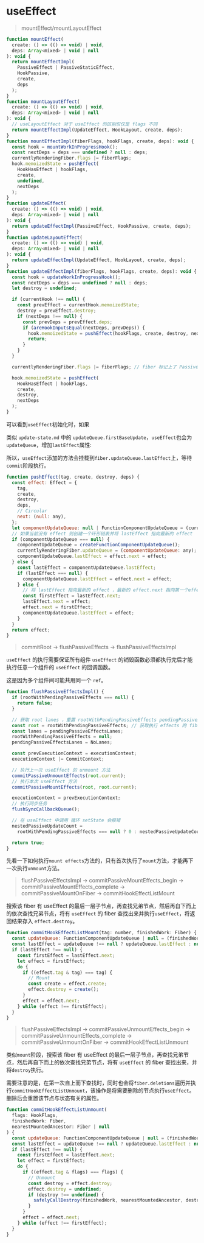 # useEffect

> mountEffect/mountLayoutEffect

```js
function mountEffect(
  create: () => (() => void) | void,
  deps: Array<mixed> | void | null
): void {
  return mountEffectImpl(
    PassiveEffect | PassiveStaticEffect,
    HookPassive,
    create,
    deps
  );
}
function mountLayoutEffect(
  create: () => (() => void) | void,
  deps: Array<mixed> | void | null
): void {
  // useLayoutEffect 对于 useEffect 的区别仅仅是 flags 不同
  return mountEffectImpl(UpdateEffect, HookLayout, create, deps);
}
function mountEffectImpl(fiberFlags, hookFlags, create, deps): void {
  const hook = mountWorkInProgressHook();
  const nextDeps = deps === undefined ? null : deps;
  currentlyRenderingFiber.flags |= fiberFlags;
  hook.memoizedState = pushEffect(
    HookHasEffect | hookFlags,
    create,
    undefined,
    nextDeps
  );
}
function updateEffect(
  create: () => (() => void) | void,
  deps: Array<mixed> | void | null
): void {
  return updateEffectImpl(PassiveEffect, HookPassive, create, deps);
}
function updateLayoutEffect(
  create: () => (() => void) | void,
  deps: Array<mixed> | void | null
): void {
  return updateEffectImpl(UpdateEffect, HookLayout, create, deps);
}
function updateEffectImpl(fiberFlags, hookFlags, create, deps): void {
  const hook = updateWorkInProgressHook();
  const nextDeps = deps === undefined ? null : deps;
  let destroy = undefined;

  if (currentHook !== null) {
    const prevEffect = currentHook.memoizedState;
    destroy = prevEffect.destroy;
    if (nextDeps !== null) {
      const prevDeps = prevEffect.deps;
      if (areHookInputsEqual(nextDeps, prevDeps)) {
        hook.memoizedState = pushEffect(hookFlags, create, destroy, nextDeps); // 如果相等则不会标记 flags，但仍会更新该hook，在 commit 阶段不会执行
        return;
      }
    }
  }

  currentlyRenderingFiber.flags |= fiberFlags; // fiber 标记上了 Passive

  hook.memoizedState = pushEffect(
    HookHasEffect | hookFlags,
    create,
    destroy,
    nextDeps
  );
}
```

可以看到`useEffect`初始化时，如果

类似 `update-state.md` 中的 `updateQueue.firstBaseUpdate`，`useEffect`也会为`updateQueue`，增加`lastEffect`属性:

所以，`useEffect`添加的方法会挂载到`fiber.updateQueue.lastEffect`上，等待`commit`阶段执行。

```js
function pushEffect(tag, create, destroy, deps) {
  const effect: Effect = {
    tag,
    create,
    destroy,
    deps,
    // Circular
    next: (null: any),
  };
  let componentUpdateQueue: null | FunctionComponentUpdateQueue = (currentlyRenderingFiber.updateQueue: any);
  // 如果当前没有 effect 则创建一个环形链表并将 lastEffect 指向最新的 effect
  if (componentUpdateQueue === null) {
    componentUpdateQueue = createFunctionComponentUpdateQueue();
    currentlyRenderingFiber.updateQueue = (componentUpdateQueue: any);
    componentUpdateQueue.lastEffect = effect.next = effect;
  } else {
    const lastEffect = componentUpdateQueue.lastEffect;
    if (lastEffect === null) {
      componentUpdateQueue.lastEffect = effect.next = effect;
    } else {
      // 将 lastEffect 指向最新的 effect ，最新的 effect.next 指向第一个effect
      const firstEffect = lastEffect.next;
      lastEffect.next = effect;
      effect.next = firstEffect;
      componentUpdateQueue.lastEffect = effect;
    }
  }
  return effect;
}
```

> commitRoot -> flushPassiveEffects -> flushPassiveEffectsImpl

`useEffect` 的执行需要保证所有组件 `useEffect` 的销毁函数必须都执行完后才能执行任意一个组件的 `useEffect` 的回调函数。

这是因为多个组件间可能共用同一个 `ref`。

```js
function flushPassiveEffectsImpl() {
  if (rootWithPendingPassiveEffects === null) {
    return false;
  }

  // 获取 root lanes ，重置 rootWithPendingPassiveEffects pendingPassiveEffectsLanes
  const root = rootWithPendingPassiveEffects; // 获取执行 effects 的 fiber
  const lanes = pendingPassiveEffectsLanes;
  rootWithPendingPassiveEffects = null;
  pendingPassiveEffectsLanes = NoLanes;

  const prevExecutionContext = executionContext;
  executionContext |= CommitContext;

  // 执行上一次 useEffect 的 unmount 方法
  commitPassiveUnmountEffects(root.current);
  // 执行本次 useEffect 方法
  commitPassiveMountEffects(root, root.current);

  executionContext = prevExecutionContext;
  // 执行同步任务
  flushSyncCallbackQueue();

  // 在 useEffect 中调用 循环 setState 会报错
  nestedPassiveUpdateCount =
    rootWithPendingPassiveEffects === null ? 0 : nestedPassiveUpdateCount + 1;

  return true;
}
```

先看一下如何执行`mount effects`方法的，只有首次执行了`mount`方法，才能再下一次执行`unmount`方法。

> flushPassiveEffectsImpl -> commitPassiveMountEffects_begin -> commitPassiveMountEffects_complete -> commitPassiveMountOnFiber -> commitHookEffectListMount

搜索该 fiber 有 useEffect 的最后一层子节点，再查找兄弟节点，然后再自下而上的依次查找兄弟节点，将有 `useEffect` 的 fiber 查找出来并执行`useEffect`，将返回结果存入 `effect.destroy`。

```js
function commitHookEffectListMount(tag: number, finishedWork: Fiber) {
  const updateQueue: FunctionComponentUpdateQueue | null = (finishedWork.updateQueue: any);
  const lastEffect = updateQueue !== null ? updateQueue.lastEffect : null;
  if (lastEffect !== null) {
    const firstEffect = lastEffect.next;
    let effect = firstEffect;
    do {
      if ((effect.tag & tag) === tag) {
        // Mount
        const create = effect.create;
        effect.destroy = create();
      }
      effect = effect.next;
    } while (effect !== firstEffect);
  }
}
```

> flushPassiveEffectsImpl -> commitPassiveUnmountEffects_begin -> commitPassiveUnmountEffects_complete -> commitPassiveUnmountOnFiber -> commitHookEffectListUnmount

类似`mount`阶段，搜索该 fiber 有 useEffect 的最后一层子节点，再查找兄弟节点，然后再自下而上的依次查找兄弟节点，将有 `useEffect` 的 fiber 查找出来，并将`destroy`执行。

需要注意的是，在第一次自上而下查找时，同时也会将`fiber.deletions`遍历并执行`commitHookEffectListUnmount`，该操作是将需要删除的节点执行`useEffect`。删除后会重置该节点与状态有关的属性。

```js
function commitHookEffectListUnmount(
  flags: HookFlags,
  finishedWork: Fiber,
  nearestMountedAncestor: Fiber | null
) {
  const updateQueue: FunctionComponentUpdateQueue | null = (finishedWork.updateQueue: any);
  const lastEffect = updateQueue !== null ? updateQueue.lastEffect : null;
  if (lastEffect !== null) {
    const firstEffect = lastEffect.next;
    let effect = firstEffect;
    do {
      if ((effect.tag & flags) === flags) {
        // Unmount
        const destroy = effect.destroy;
        effect.destroy = undefined;
        if (destroy !== undefined) {
          safelyCallDestroy(finishedWork, nearestMountedAncestor, destroy);
        }
      }
      effect = effect.next;
    } while (effect !== firstEffect);
  }
}
```
